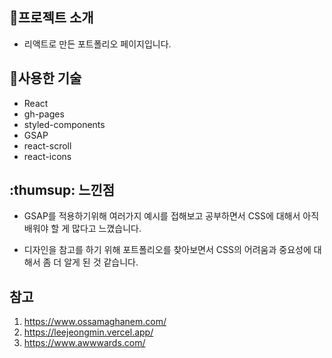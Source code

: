 ## :memo:프로젝트 소개

- 리액트로 만든 포트폴리오 페이지입니다.

## :bell:사용한 기술

- React
- gh-pages
- styled-components
- GSAP
- react-scroll
- react-icons

## :thumsup: 느낀점

- GSAP를 적용하기위해 여러가지 예시를 접해보고 공부하면서 CSS에 대해서 아직 배워야 할 게 많다고 느꼈습니다.

- 디자인을 참고를 하기 위해 포트폴리오를 찾아보면서 CSS의 어려움과 중요성에 대해서 좀 더 알게 된 것 같습니다.

## 참고

1. <a href="https://www.ossamaghanem.com/">https://www.ossamaghanem.com/</a>
2. <a href="https://leejeongmin.vercel.app/">https://leejeongmin.vercel.app/</a>
3. <a href="https://www.awwwards.com/">https://www.awwwards.com/</a>
